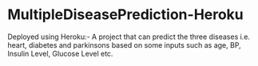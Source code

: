 # MultipleDiseasePrediction-Heroku
Deployed using Heroku:- A project that can predict the three diseases i.e. heart, diabetes and parkinsons based on some inputs such as age, BP, Insulin Level, Glucose Level etc.
